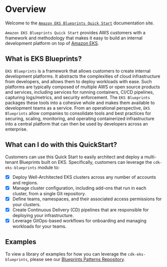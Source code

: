 # Overview

Welcome to the [`Amazon EKS Blueprints Quick Start`](https://github.com/aws-quickstart/cdk-eks-blueprints) documentation site.

`Amazon EKS Blueprints Quick Start` provides AWS customers with a framework and methodology that makes it easy to build an internal development platform on top of [Amazon EKS](https://aws.amazon.com/eks/).

## What is EKS Blueprints?

`EKS Blueprints` is a framework that allows customers to create internal development platforms. It abstracts the complexities of cloud infrastructure from developers, and allows them to deploy workloads with ease. Such platforms are typically composed of multiple AWS or open source products and services, including services for running containers, CI/CD pipelines, capturing logs/metrics, and security enforcement. The `EKS Blueprints` packages these tools into a cohesive whole and makes them available to development teams as a service. From an operational perspective, `EKS Blueprints` allow companies to consolidate tools and best practices for securing, scaling, monitoring, and operating containerized infrastructure into a central platform that can then be used by developers across an enterprise.

## What can I do with this QuickStart?

Customers can use this Quick Start to easily architect and deploy a multi-tenant Blueprints built on EKS. Specifically, customers can leverage the `cdk-eks-blueprints` module to:

- [x] Deploy Well-Architected EKS clusters across any number of accounts and regions.
- [x] Manage cluster configuration, including add-ons that run in each cluster, from a single Git repository.
- [x] Define teams, namespaces, and their associated access permissions for your clusters.
- [x] Create Continuous Delivery (CD) pipelines that are responsible for deploying your infrastructure.
- [x] Leverage GitOps-based workflows for onboarding and managing workloads for your teams. 

## Examples

To view a library of examples for how you can leverage the `cdk-eks-blueprints`, please see our [Blueprints Patterns Repository](https://github.com/aws-samples/cdk-eks-blueprints-patterns).